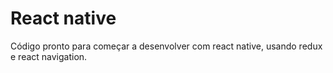 # React native
Código pronto para começar a desenvolver com react native, usando redux e react navigation.
